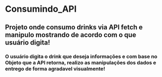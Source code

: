# Consumindo_API
## Projeto onde consumo drinks via API fetch e manipulo mostrando de acordo com o que usuário digita!

### O usuário digita o drink que deseja informações e com base no Objeto que a API retorna, realizo as manipulações dos dados e entrego de forma agradavel visualmente!
